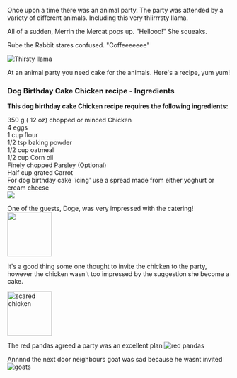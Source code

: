 Once upon a time there was an animal party.
The party was attended by a variety of different animals. Including this very thiirrrsty llama.

All of a sudden, Merrin the Mercat pops up. "Hellooo!" She squeaks.

Rube the Rabbit stares confused. "Coffeeeeeee"

![Thirsty llama](http://i.imgur.com/civQQne.gif)

At an animal party you need cake for the animals.  Here's a recipe, yum yum!

<h3>Dog Birthday Cake Chicken recipe - Ingredients</h3>
<strong>This dog birthday cake Chicken recipe requires the following ingredients:</strong><br/>

  350 g ( 12 oz) chopped or minced Chicken <br/>
  4 eggs<br/>
  1 cup flour<br/>
  1/2 tsp baking powder<br/>
  1/2 cup oatmeal<br/>
  1/2 cup Corn oil<br/>
  Finely chopped Parsley (Optional)<br/>
  Half cup grated Carrot<br/>
  For dog birthday cake 'icing' use a spread made from either yoghurt or cream cheese<br/>
  <img src='http://tepchef.com/wp-content/uploads/2013/12/Birthday-Cakes-For-Dogs-959.jpg'/>

One of the guests, Doge, was very impressed with the catering!
<img src='http://memecrunch.com/meme/18IVV/doge-party/image.png' width="100"/>

It's a good thing some one thought to invite the chicken to the party, however the chicken wasn't too impressed by the suggestion she become a cake. 

<img src="https://i.chzbgr.com/maxW500/6417113344/h6A34D381/" width="100" alt="scared chicken" />

The red pandas agreed a party was an excellent plan ![red pandas](http://i.imgur.com/h9YE2RRl.jpg)


Annnnd the next door neighbours goat was sad because he wasnt invited ![goats](https://twitter.com/CEMerriman/status/449732644247334912/photo/1)
